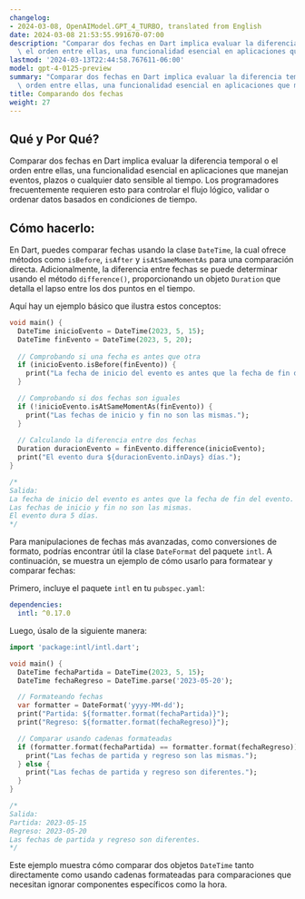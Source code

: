 ```yaml
---
changelog:
- 2024-03-08, OpenAIModel.GPT_4_TURBO, translated from English
date: 2024-03-08 21:53:55.991670-07:00
description: "Comparar dos fechas en Dart implica evaluar la diferencia temporal o\
  \ el orden entre ellas, una funcionalidad esencial en aplicaciones que manejan eventos,\u2026"
lastmod: '2024-03-13T22:44:58.767611-06:00'
model: gpt-4-0125-preview
summary: "Comparar dos fechas en Dart implica evaluar la diferencia temporal o el\
  \ orden entre ellas, una funcionalidad esencial en aplicaciones que manejan eventos,\u2026"
title: Comparando dos fechas
weight: 27
---
```


## Qué y Por Qué?
Comparar dos fechas en Dart implica evaluar la diferencia temporal o el orden entre ellas, una funcionalidad esencial en aplicaciones que manejan eventos, plazos o cualquier dato sensible al tiempo. Los programadores frecuentemente requieren esto para controlar el flujo lógico, validar o ordenar datos basados en condiciones de tiempo.

## Cómo hacerlo:
En Dart, puedes comparar fechas usando la clase `DateTime`, la cual ofrece métodos como `isBefore`, `isAfter` y `isAtSameMomentAs` para una comparación directa. Adicionalmente, la diferencia entre fechas se puede determinar usando el método `difference()`, proporcionando un objeto `Duration` que detalla el lapso entre los dos puntos en el tiempo.

Aquí hay un ejemplo básico que ilustra estos conceptos:

```dart
void main() {
  DateTime inicioEvento = DateTime(2023, 5, 15);
  DateTime finEvento = DateTime(2023, 5, 20);
  
  // Comprobando si una fecha es antes que otra
  if (inicioEvento.isBefore(finEvento)) {
    print("La fecha de inicio del evento es antes que la fecha de fin del evento.");
  }

  // Comprobando si dos fechas son iguales
  if (!inicioEvento.isAtSameMomentAs(finEvento)) {
    print("Las fechas de inicio y fin no son las mismas.");
  }
  
  // Calculando la diferencia entre dos fechas
  Duration duracionEvento = finEvento.difference(inicioEvento);
  print("El evento dura ${duracionEvento.inDays} días.");
}

/*
Salida:
La fecha de inicio del evento es antes que la fecha de fin del evento.
Las fechas de inicio y fin no son las mismas.
El evento dura 5 días.
*/
```

Para manipulaciones de fechas más avanzadas, como conversiones de formato, podrías encontrar útil la clase `DateFormat` del paquete `intl`. A continuación, se muestra un ejemplo de cómo usarlo para formatear y comparar fechas:

Primero, incluye el paquete `intl` en tu `pubspec.yaml`:

```yaml
dependencies:
  intl: ^0.17.0
```

Luego, úsalo de la siguiente manera:

```dart
import 'package:intl/intl.dart';

void main() {
  DateTime fechaPartida = DateTime(2023, 5, 15);
  DateTime fechaRegreso = DateTime.parse('2023-05-20');

  // Formateando fechas
  var formatter = DateFormat('yyyy-MM-dd');
  print("Partida: ${formatter.format(fechaPartida)}");
  print("Regreso: ${formatter.format(fechaRegreso)}");

  // Comparar usando cadenas formateadas
  if (formatter.format(fechaPartida) == formatter.format(fechaRegreso)) {
    print("Las fechas de partida y regreso son las mismas.");
  } else {
    print("Las fechas de partida y regreso son diferentes.");
  }
}

/*
Salida:
Partida: 2023-05-15
Regreso: 2023-05-20
Las fechas de partida y regreso son diferentes.
*/
```

Este ejemplo muestra cómo comparar dos objetos `DateTime` tanto directamente como usando cadenas formateadas para comparaciones que necesitan ignorar componentes específicos como la hora.
